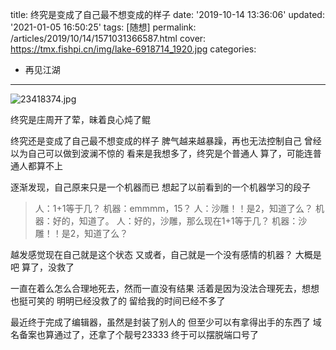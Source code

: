 title: 终究是变成了自己最不想变成的样子
date: '2019-10-14 13:36:06'
updated: '2021-01-05 16:50:25'
tags: [随想]
permalink: /articles/2019/10/14/1571031366587.html
cover: https://tmx.fishpi.cn/img/lake-6918714_1920.jpg
categories: 
- 再见江湖

---
![23418374.jpg](https://tmx.fishpi.cn/img/lake-6918714_1920.jpg)

终究是庄周开了荤，昧着良心炖了鲲

终究还是变成了自己最不想变成的样子
脾气越来越暴躁，再也无法控制自己
曾经以为自己可以做到波澜不惊的
看来是我想多了，终究是个普通人
算了，可能连普通人都算不上

逐渐发现，自己原来只是一个机器而已
想起了以前看到的一个机器学习的段子

> 人：1+1等于几？
> 机器：emmmm，15？
> 人：沙雕！！是2，知道了么？
> 机器：好的，知道了。
> 人：好的，沙雕，那么现在1+1等于几？
> 机器：沙雕！！是2，知道了么？

越发感觉现在自己就是这个状态
又或者，自己就是一个没有感情的机器？
大概是吧
算了，没救了

一直在着么怎么合理地死去，然而一直没有结果
活着是因为没法合理死去，想想也挺可笑的
明明已经没救了的
留给我的时间已经不多了

最近终于完成了编辑器，虽然是封装了别人的
但至少可以有拿得出手的东西了
域名备案也算通过了，还拿了个靓号23333
终于可以摆脱端口号了


